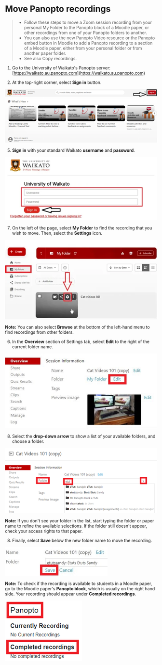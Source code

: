 # Move Panopto recordings

> - Follow these steps to move a Zoom session recording from your personal My Folder to the Panopto block of a Moodle paper, or  other recordings from one of your Panopto folders to another.
> - You can also use the new Panopto Video resource or the Panopto embed button in Moodle to add a Panopto recording to a section of a Moodle paper, either from your personal folder or from another paper folder.
> - See also Copy recordings.

1. Go to the University of Waikato's Panopto server: [https://waikato.au.panopto.com](https://waikato.au.panopto.com)

3. At the top-right corner, select **Sign in** button.

![](images/panoptosigninhighlightguide.jpg)

5. **Sign in** with your standard Waikato **username** and **password**.

![](images/panoptosigninpagev2.jpg)

7. On the left of the page, select **My Folder** to find the recording that you wish to move. Then, select the **Settings** icon.

![](images/staffpanoptomoverecordingselectvideosettingicon.jpg)

**Note:** You can also select **Browse** at the bottom of the left-hand menu to find recordings from other folders.

6. In the **Overview** section of Settings tab, select **Edit** to the right of the current folder name.

![](images/pfolderedit1.jpg)

8. Select the **drop-down arrow** to show a list of your available folders, and choose a folder.

![](images/peditfolder.png)

**Note:** If you don't see your folder in the list, start typing the folder or paper name to refine the available selections. If the folder still doesn't appear, check your access rights to that paper.

8. Finally, select **Save** below the new folder name to move the recording.

![](images/psavefolder.jpg)

**Note:** To check if the recording is available to students in a Moodle paper, go to the Moodle paper's **Panopto block**, which is usually on the right hand side. Your recording should appear under **Completed recordings**.

![](images/pblock.png)
